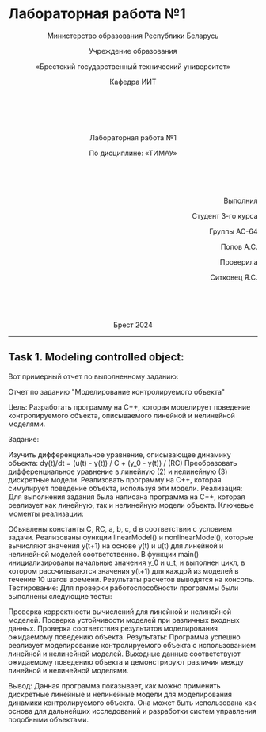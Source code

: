 # Лабораторная работа №1              
<p align="center">Министерство образования Республики Беларусь</p>
<p align="center">Учреждение образования</p>
<p align="center">«Брестский государственный технический университет»</p>       
<p align="center">Кафедра ИИТ</p>
<br><br><br><br>
<p align="center">Лабораторная работа №1</p>
<p align="center">По дисциплине: «ТИМАУ»</p>
<br><br><br>
<p align="right">Выполнил</p> 
<p align="right">Студент 3-го курса</p>
<p align="right">Группы АС-64</p>
<p align="right">Попов А.С.</p>
<p align="right">Проверила</p>
<p align="right">Ситковец Я.С.</p>
<br><br><br>
<p align="center">Брест 2024</p>

---

## Task 1. Modeling controlled object:
 
Вот примерный отчет по выполненному заданию:

Отчет по заданию "Моделирование контролируемого объекта"

Цель: Разработать программу на C++, которая моделирует поведение контролируемого объекта, описываемого линейной и нелинейной моделями.

Задание:

Изучить дифференциальное уравнение, описывающее динамику объекта:
dy(t)/dt = (u(t) - y(t)) / C + (y_0 - y(t)) / (RC)
Преобразовать дифференциальное уравнение в линейную (2) и нелинейную (3) дискретные модели.
Реализовать программу на C++, которая симулирует поведение объекта, используя эти модели.
Реализация:
Для выполнения задания была написана программа на C++, которая реализует как линейную, так и нелинейную модели объекта. Ключевые моменты реализации:

Объявлены константы C, RC, a, b, c, d в соответствии с условием задачи.
Реализованы функции linearModel() и nonlinearModel(), которые вычисляют значения y(t+1) на основе y(t) и u(t) для линейной и нелинейной моделей соответственно.
В функции main() инициализированы начальные значения y_0 и u_t, и выполнен цикл, в котором рассчитываются значения y(t+1) для каждой из моделей в течение 10 шагов времени.
Результаты расчетов выводятся на консоль.
Тестирование:
Для проверки работоспособности программы были выполнены следующие тесты:

Проверка корректности вычислений для линейной и нелинейной моделей.
Проверка устойчивости моделей при различных входных данных.
Проверка соответствия результатов моделирования ожидаемому поведению объекта.
Результаты:
Программа успешно реализует моделирование контролируемого объекта с использованием линейной и нелинейной моделей. Выходные данные соответствуют ожидаемому поведению объекта и демонстрируют различия между линейной и нелинейной моделями.

Вывод:
Данная программа показывает, как можно применить дискретные линейные и нелинейные модели для моделирования динамики контролируемого объекта. Она может быть использована как основа для дальнейших исследований и разработки систем управления подобными объектами.
